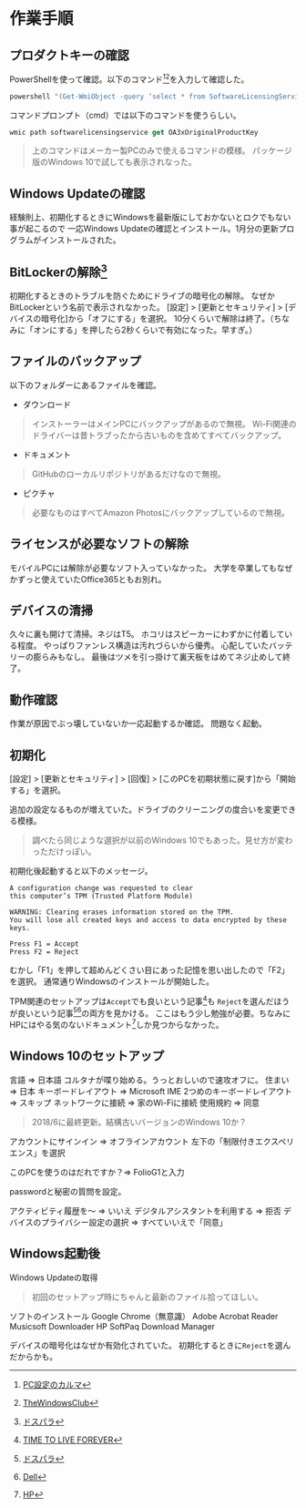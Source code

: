 # 作業手順

## プロダクトキーの確認

PowerShellを使って確認。以下のコマンド[^1][^2]を入力して確認した。
[^1]: [PC設定のカルマ](https://pc-karuma.net/windows-10-find-product-key/)
[^2]: [TheWindowsClub](https://www.thewindowsclub.com/find-windows-product-key)

```vb
powershell "(Get-WmiObject -query ‘select * from SoftwareLicensingService’).OA3xOriginalProductKey"
```

コマンドプロンプト（cmd）では以下のコマンドを使うらしい。

```vb
wmic path softwarelicensingservice get OA3xOriginalProductKey
```

> 上のコマンドはメーカー製PCのみで使えるコマンドの模様。
> パッケージ版のWindows 10で試しても表示されなった。

## Windows Updateの確認

経験則上、初期化するときにWindowsを最新版にしておかないとロクでもない事が起こるので
一応Windows Updateの確認とインストール。1月分の更新プログラムがインストールされた。

## BitLockerの解除[^3]

初期化するときのトラブルを防ぐためにドライブの暗号化の解除。
なぜかBitLockerという名前で表示されなかった。
[設定] > [更新とセキュリティ] > [デバイスの暗号化]から「オフにする」を選択。
10分くらいで解除は終了。（ちなみに「オンにする」を押したら2秒くらいで有効になった。早すぎ。）

[^3]: [ドスパラ](http://faq3.dospara.co.jp/faq/show/8881?site_domain=default)

## ファイルのバックアップ

以下のフォルダーにあるファイルを確認。

- ダウンロード

> インストーラーはメインPCにバックアップがあるので無視。
> Wi-Fi関連のドライバーは昔トラブったから古いものを含めてすべてバックアップ。

- ドキュメント

> GitHubのローカルリポジトリがあるだけなので無視。

- ピクチャ

> 必要なものはすべてAmazon Photosにバックアップしているので無視。

## ライセンスが必要なソフトの解除

モバイルPCには解除が必要なソフト入っていなかった。
大学を卒業してもなぜかずっと使えていたOffice365ともお別れ。

## デバイスの清掃

久々に裏も開けて清掃。ネジはT5。
ホコリはスピーカーにわずかに付着している程度。
やっぱりファンレス構造は汚れづらいから優秀。
心配していたバッテリーの膨らみもなし。
最後はツメを引っ掛けて裏天板をはめてネジ止めして終了。

## 動作確認

作業が原因でぶっ壊していないか一応起動するか確認。
問題なく起動。

## 初期化

[設定] > [更新とセキュリティ] > [回復] > [このPCを初期状態に戻す]から「開始する」を選択。

追加の設定なるものが増えていた。ドライブのクリーニングの度合いを変更できる模様。

> 調べたら同じような選択が以前のWindows 10でもあった。見せ方が変わっただけっぽい。

初期化後起動すると以下のメッセージ。

```batchfile
A configuration change was requested to clear
this computer’s TPM (Trusted Platform Module)

WARNING: Clearing erases information stored on the TPM.
You will lose all created keys and access to data encrypted by these keys.

Press F1 = Accept
Press F2 = Reject
```

むかし「F1」を押して超めんどくさい目にあった記憶を思い出したので「F2」を選択。
通常通りWindowsのインストールが開始した。

TPM関連のセットアップは`Accept`でも良いという記事[^4]も
`Reject`を選んだほうが良いという記事[^5][^6]の両方を見かける。
ここはもう少し勉強が必要。ちなみにHPにはやる気のないドキュメント[^7]しか見つからなかった。

[^4]: [TIME TO LIVE FOREVER](https://unsolublesugar.com/20180316/012458/)
[^5]: [ドスパラ](http://umplaneta.com/hosino1/docs-hsn1/PC%E5%88%9D%E6%9C%9F%E5%8C%96.htm)
[^6]: [Dell](https://www.dell.com/community/Windows-10/Windows10-%E5%88%9D%E6%9C%9F%E5%8C%96%E6%96%B9%E6%B3%95-DELL%E8%A3%BD%E3%83%A1%E3%83%87%E3%82%A3%E3%82%A2-DELL-OS-Recovery-Tool%E3%81%A7%E4%BD%9C%E6%88%90%E3%83%A1%E3%83%87%E3%82%A3%E3%82%A2/td-p/6126304)
[^7]: [HP](http://h10032.www1.hp.com/ctg/Manual/c05807442)

## Windows 10のセットアップ

言語 => 日本語
コルタナが喋り始める。うっとおしいので速攻オフに。
住まい => 日本
キーボードレイアウト => Microsoft IME
2つめのキーボードレイアウト => スキップ
ネットワークに接続 => 家のWi-Fiに接続
使用規約 => 同意
> 2018/6に最終更新。結構古いバージョンのWindows 10か？

アカウントにサインイン => オフラインアカウント
左下の「制限付きエクスペリエンス」を選択

このPCを使うのはだれですか？=> FolioG1と入力

passwordと秘密の質問を設定。

アクティビティ履歴を～ => いいえ
デジタルアシスタントを利用する => 拒否
デバイスのプライバシー設定の選択 => すべていいえで「同意」

## Windows起動後

Windows Updateの取得
> 初回のセットアップ時にちゃんと最新のファイル拾ってほしい。

ソフトのインストール
Google Chrome（無意識）
Adobe Acrobat Reader
Musicsoft Downloader
HP SoftPaq Download Manager

デバイスの暗号化はなぜか有効化されていた。
初期化するときに`Reject`を選んだからかも。
